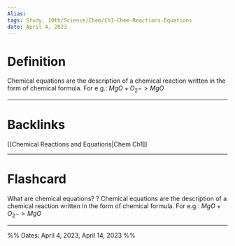 ```yaml
---
Alias:
tags: Study, 10th/Science/Chem/Ch1-Chem-Reactions-Equations
date: April 4, 2023
---
```


# Definition
Chemical equations are the description of a chemical reaction written in the form of chemical formula.
For e.g.: ${MgO + O_2 -> MgO}$

---
# Backlinks

[[Chemical Reactions and Equations|Chem Ch1]]

---
# Flashcard

What are chemical equations?
?
Chemical equations are the description of a chemical reaction written in the form of chemical formula.
For e.g.: ${MgO + O_2 -> MgO}$
<!--SR:!2024-10-02,372,260-->

---

%%
Dates: April 4, 2023, April 14, 2023
%%